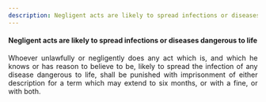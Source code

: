 ```yaml
---
description: Negligent acts are likely to spread infections or diseases dangerous to life
---
```


#### Negligent acts are likely to spread infections or diseases dangerous to life
<div style="text-align: justify">

Whoever unlawfully or negligently does any act which is, and which he knows or has reason to believe to be, likely to spread the infection of any disease dangerous to life, shall be punished with imprisonment of either description for a term which may extend to six months, or with a fine, or with both.

</div>

